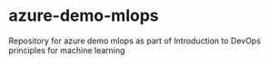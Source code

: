 # azure-demo-mlops
Repository for azure demo mlops as part of  Introduction to DevOps principles for machine learning 
